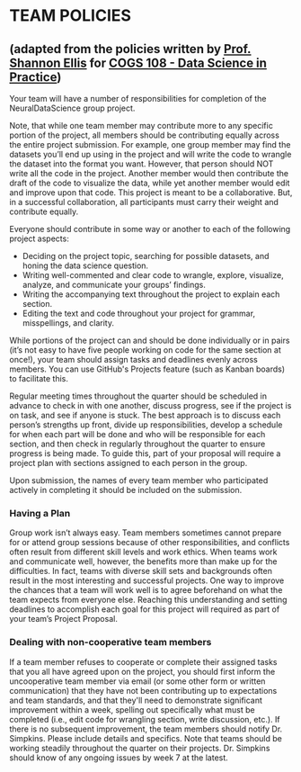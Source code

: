 # TEAM POLICIES
## (adapted from the policies written by [Prof. Shannon Ellis](http://www.shanellis.com/) for [COGS 108 - Data Science in Practice](https://github.com/COGS108))

Your team will have a number of responsibilities for completion of the NeuralDataScience group project.

Note, that while one team member may contribute more to any specific portion of the project, all members should be contributing equally across the entire project submission. For example, one group member may find the datasets you’ll end up using in the project and will write the code to wrangle the dataset into the format you want. However, that person should NOT write all the code in the project. Another member would then contribute the draft of the code to visualize the data, while yet another member would edit and improve upon that code. This project is meant to be a collaborative. But, in a successful collaboration, all participants must carry their weight and contribute equally.

Everyone should contribute in some way or another to each of the following project aspects:

* Deciding on the project topic, searching for possible datasets, and honing the data science question.
* Writing well-commented and clear code to wrangle, explore, visualize, analyze, and communicate your groups’ findings.
* Writing the accompanying text throughout the project to explain each section.
* Editing the text and code throughout your project for grammar, misspellings, and clarity.

While portions of the project can and should be done individually or in pairs (it’s not easy to have five people working on code for the same section at once!), your team should assign tasks and deadlines evenly across members. You can use GitHub's Projects feature (such as Kanban boards) to facilitate this.

Regular meeting times throughout the quarter should be scheduled in advance to check in with one another, discuss progress, see if the project is on task, and see if anyone is stuck. The best approach is to discuss each person’s strengths up front, divide up responsibilities, develop a schedule for when each part will be done and who will be responsible for each section, and then check in regularly throughout the quarter to ensure progress is being made. To guide this, part of your proposal will require a project plan with sections assigned to each person in the group.

Upon submission, the names of every team member who participated actively in completing it should be included on the submission.

### Having a Plan

Group work isn’t always easy. Team members sometimes cannot prepare for or attend group sessions because of other responsibilities, and conflicts often result from different skill levels and work ethics. When teams work and communicate well, however, the benefits more than make up for the difficulties. In fact, teams with diverse skill sets and backgrounds often result in the most interesting and successful projects. One way to improve the chances that a team will work well is to agree beforehand on what the team expects from everyone else. Reaching this understanding and setting deadlines to accomplish each goal for this project will required as part of your team’s Project Proposal.

### Dealing with non-cooperative team members

If a team member refuses to cooperate or complete their assigned tasks that you all have agreed upon on the project, you should first inform the uncooperative team member via email (or some other form or written communication) that they have not been contributing up to expectations and team standards, and that they'll need to demonstrate significant improvement within a week, spelling out specifically what must be completed (i.e., edit code for wrangling section, write discussion, etc.). If there is no subsequent improvement, the team members should notify Dr. Simpkins. Please include details and specifics. Note that teams should be working steadily throughout the quarter on their projects. Dr. Simpkins should know of any ongoing issues by week 7 at the latest.
